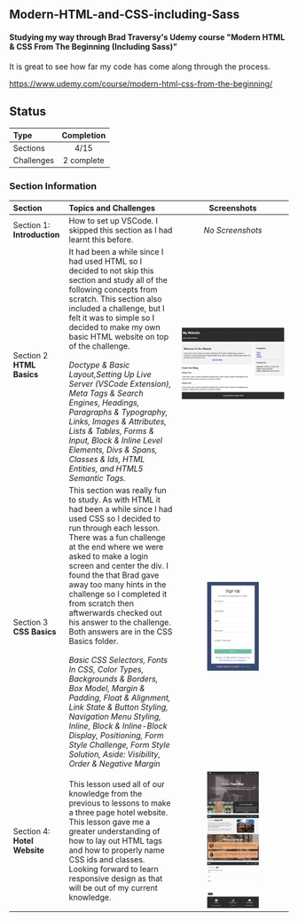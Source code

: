 ## Modern-HTML-and-CSS-including-Sass

#### Studying my way through Brad Traversy's Udemy course "Modern HTML &amp; CSS From The Beginning (Including Sass)" 

It is great to see how far my code has come along through the process.

https://www.udemy.com/course/modern-html-css-from-the-beginning/

## Status

| Type               | Completion |
| :----------------- | :--------: |
| Sections          |   4/15    |
| Challenges      |    2  complete  |

### Section Information

|Section|Topics and Challenges|Screenshots|
|:--|:--|:--:|
|Section 1: **Introduction**| How to set up VSCode. I skipped this section as I had learnt this before.|*No Screenshots*|
|Section 2 **HTML Basics**| It had been a while since I had used HTML so I decided to not skip this section and study all of the following concepts from scratch. This section also included a challenge, but I felt it was to simple so I decided to make my own basic HTML website on top of the challenge. <br> <br> *Doctype & Basic Layout,Setting Up Live Server (VSCode Extension), Meta Tags & Search Engines, Headings, Paragraphs & Typography, Links, Images & Attributes, Lists & Tables, Forms & Input, Block & Inline Level Elements, Divs & Spans, Classes & Ids, HTML Entities, and HTML5 Semantic Tags.* |<img src="https://github.com/thompson-dean/Modern-HTML-and-CSS-including-Sass-/blob/main/02_HTML_Basics/screenshots/screen01.png" width=100% height=100%> |
|Section 3 **CSS Basics**| This section was really fun to study. As with HTML it had been a while since I had used CSS so I decided to run through each lesson. There was a fun challenge at the end where we were asked to make a login screen and center the div. I found the that Brad gave away too many hints in the challenge so I completed it from scratch then aftwerwards checked out his answer to the challenge. Both answers are in the CSS Basics folder.<br> <br>*Basic CSS Selectors, Fonts In CSS, Color Types, Backgrounds & Borders, Box Model, Margin & Padding, Float & Alignment, Link State & Button Styling, Navigation Menu Styling, Inline, Block & Inline-Block Display, Positioning, Form Style Challenge, Form Style Solution, Aside: Visibility, Order & Negative Margin*| <img src="https://github.com/thompson-dean/Modern-HTML-and-CSS-including-Sass-/blob/main/03_CSS_Basics/screenshots/screen01.png" width=50% height=50%> |
|Section 4: **Hotel Website** | This lesson used all of our knowledge from the previous to lessons to make a three page hotel website. This lesson gave me a greater understanding of how to lay out HTML tags and how to properly name CSS ids and classes. Looking forward to learn responsive design as that will be out of my current knowledge. | <img src="https://github.com/thompson-dean/Modern-HTML-and-CSS-including-Sass-/blob/main/04_Hotel_Website/screenshots/screen01.png" width=50% height=50%> <img src="https://github.com/thompson-dean/Modern-HTML-and-CSS-including-Sass-/blob/main/04_Hotel_Website/screenshots/screen02.png" width=50% height=50%> <img src="https://github.com/thompson-dean/Modern-HTML-and-CSS-including-Sass-/blob/main/04_Hotel_Website/screenshots/screen03.png" width=50% height=50%>

